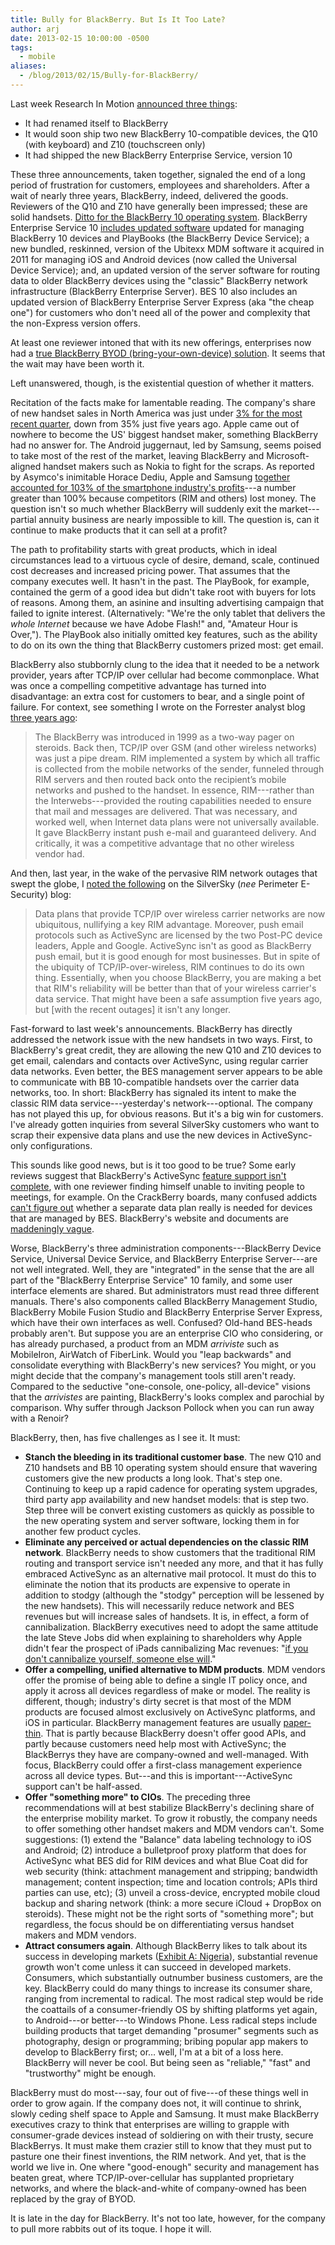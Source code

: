 ```yaml
---
title: Bully for BlackBerry. But Is It Too Late?
author: arj
date: 2013-02-15 10:00:00 -0500
tags: 
  - mobile
aliases:
  - /blog/2013/02/15/Bully-for-BlackBerry/
---
```

Last week Research In Motion [announced three things](http://www.theverge.com/2013/1/30/3932568/blackberry-10-event-rim-rebrands-the-q10-z10-and-everything-you-need):

* It had renamed itself to BlackBerry
* It would soon ship two new BlackBerry 10-compatible devices, the Q10 (with keyboard) and Z10 (touchscreen only)
* It had shipped the new BlackBerry Enterprise Service, version 10

These three announcements, taken together, signaled the end of a long period of frustration for customers, employees and shareholders. After a wait of nearly three years, BlackBerry, indeed, delivered the goods. Reviewers of the Q10 and Z10 have generally been impressed; these are solid handsets. [Ditto for the BlackBerry 10 operating system](http://www.pcmag.com/article2/0,2817,2414752,00.asp). BlackBerry Enterprise Service 10 [includes updated software](http://docs.blackberry.com/en/admin/deliverables/48906/Introducing_BlackBerry_Enterprise_Service_10-en.pdf) updated for managing BlackBerry 10 devices and PlayBooks (the BlackBerry Device Service); a new bundled, reskinned, version of the Ubitexx MDM software it acquired in 2011 for managing iOS and Android devices (now called the Universal Device Service); and, an updated version of the server software for routing data to older BlackBerry devices using the "classic" BlackBerry network infrastructure (BlackBerry Enterprise Server). BES 10 also includes an updated version of BlackBerry Enterprise Server Express (aka "the cheap one") for customers who don't need all of the power and complexity that the non-Express version offers.

At least one reviewer intoned that with its new offerings, enterprises now had a [true BlackBerry BYOD (bring-your-own-device) solution](http://www.zdnet.com/blackberry-10-is-the-first-blackberry-to-fully-support-byod-7000010717/). It seems that the wait may have been worth it. 

Left unanswered, though, is the existential question of whether it matters. 

<!-- more -->

Recitation of the facts make for lamentable reading. The company's share of new handset sales in North America was just under [3% for the most recent quarter](http://bgr.com/2013/02/14/android-ios-combined-market-share-327356/), down from 35% just five years ago. Apple came out of nowhere to become the US' biggest handset maker, something BlackBerry had no answer for. The Android juggernaut, led by Samsung, seems poised to take most of the rest of the market, leaving BlackBerry and Microsoft-aligned handset makers such as Nokia to fight for the scraps. As reported by Asymco's inimitable Horace Dediu, Apple and Samsung [together accounted for 103% of the smartphone industry's profits](http://bgr.com/2013/02/08/apple-samsung-mobile-profit-graph-322405/)---a number greater than 100% because competitors (RIM and others) lost money. The question isn't so much whether BlackBerry will suddenly exit the market---partial annuity business are nearly impossible to kill. The question is, can it continue to make products that it can sell at a profit?

The path to profitability starts with great products, which in ideal circumstances lead to a virtuous cycle of desire, demand, scale, continued cost decreases and increased pricing power. That assumes that the company executes well. It hasn't in the past. The PlayBook, for example, contained the germ of a good idea but didn't take root with buyers for lots of reasons. Among them, an asinine and insulting advertising campaign that failed to ignite interest. (Alternatively: "We're the only tablet that delivers the _whole Internet_ because we have Adobe Flash!" and, "Amateur Hour is Over,"). The PlayBook also initially omitted key features, such as the ability to do on its own the thing that BlackBerry customers prized most: get email.

BlackBerry also stubbornly clung to the idea that it needed to be a network provider, years after TCP/IP over cellular had become commonplace. What was once a compelling competitive advantage has turned into disadvantage: an extra cost for customers to bear, and a single point of failure. For context, see something I wrote on the Forrester analyst blog [three years ago](http://blogs.forrester.com/andrew_jaquith/10-08-05-putting_rim's_"security"_challenges_perspective):

> The BlackBerry was introduced in 1999 as a two-way pager on steroids. Back then, TCP/IP over GSM (and other wireless networks) was just a pipe dream. RIM implemented a system by which all traffic is collected from the mobile networks of the sender, funneled through RIM servers and then routed back onto the recipient’s mobile networks and pushed to the handset. In essence, RIM---rather than the Interwebs---provided the routing capabilities needed to ensure that mail and messages are delivered. That was necessary, and worked well, when Internet data plans were not universally available. It gave BlackBerry instant push e-mail and guaranteed delivery. And critically, it was a competitive advantage that no other wireless vendor had.

And then, last year, in the wake of the pervasive RIM network outages that swept the globe, I [noted the following](https://silversky.com/blog/blackberry-outages-highlight-rims-central-point-failure) on the SilverSky (_nee_ Perimeter E-Security) blog:

> Data plans that provide TCP/IP over wireless carrier networks are now ubiquitous, nullifying a key RIM advantage. Moreover, push email protocols such as ActiveSync are licensed by the two Post-PC device leaders, Apple and Google. ActiveSync isn't as good as BlackBerry push email, but it is good enough for most businesses. But in spite of the ubiquity of TCP/IP-over-wireless, RIM continues to do its own thing. Essentially, when you choose BlackBerry, you are making a bet that RIM's reliability will be better than that of your wireless carrier's data service. That might have been a safe assumption five years ago, but [with the recent outages] it isn't any longer.

Fast-forward to last week's announcements. BlackBerry has directly addressed the network issue with the new handsets in two ways. First, to BlackBerry's great credit, they are allowing the new Q10 and Z10 devices to get email, calendars and contacts over ActiveSync, using regular carrier data networks. Even better, the BES management server appears to be able to communicate with BB 10-compatible handsets over the carrier data networks, too. In short: BlackBerry has signaled its intent to make the classic RIM data service---yesterday's network---optional. The company has not played this up, for obvious reasons. But it's a big win for customers. I've already gotten inquiries from several SilverSky customers who want to scrap their expensive data plans and use the new devices in ActiveSync-only configurations.

This sounds like good news, but is it too good to be true? Some early reviews suggest that BlackBerry's ActiveSync [feature support isn't complete](http://www.pcmag.com/article2/0,2817,2414752,00.asp), with one reviewer finding himself unable to inviting people to meetings, for example. On the CrackBerry boards, many confused addicts [can't figure out](http://crackberry.com/no-you-dont-need-bis-plan-blackberry-10-phones) whether a separate data plan really is needed for devices that are managed by BES. BlackBerry's website and documents are [maddeningly vague](http://docs.blackberry.com/en/admin/deliverables/48906/Introducing_BlackBerry_Enterprise_Service_10-en.pdf). 

Worse, BlackBerry's three administration components---BlackBerry Device Service, Universal Device Service, and BlackBerry Enterprise Server---are not well integrated. Well, they are "integrated" in the sense that the are all part of the "BlackBerry Enterprise Service" 10 family, and some user interface elements are shared. But administrators must read three different manuals. There's also components called BlackBerry Management Studio, BlackBerry Mobile Fusion Studio and BlackBerry Enterprise Server Express, which have their own interfaces as well. Confused? Old-hand BES-heads probably aren't. But suppose you are an enterprise CIO who considering, or has already purchased, a product from an MDM _arriviste_ such as MobileIron, AirWatch of FiberLink. Would you "leap backwards" and consolidate everything with BlackBerry's new services? You might, or you might decide that the company's management tools still aren't ready. Compared to the seductive "one-console, one-policy, all-device" visions that the _arrivistes_ are painting, BlackBerry's looks complex and parochial by comparison. Why suffer through Jackson Pollock when you can run away with a Renoir?

BlackBerry, then, has five challenges as I see it. It must:

* __Stanch the bleeding in its traditional customer base__. The new Q10 and Z10 handsets and BB 10 operating system should ensure that wavering customers give the new products a long look. That's step one. Continuing to keep up a rapid cadence  for operating system upgrades, third party app availability and new handset models: that is step two. Step three will be convert existing customers as quickly as possible to the new operating system and server software, locking them in for another few product cycles.
* __Eliminate any perceived or actual dependencies on the classic RIM network__. BlackBerry needs to show customers that the traditional RIM routing and transport service isn't needed any more, and that it has fully embraced ActiveSync as an alternative mail protocol. It must do this to eliminate the notion that its products are expensive to operate in addition to stodgy (although the "stodgy" perception will be lessened by the new handsets). This will necessarily reduce network and BES revenues but will increase sales of handsets. It is, in effect, a form of cannibalization. BlackBerry executives need to adopt the same attitude the late Steve Jobs did when explaining to shareholders why Apple didn't fear the prospect of iPads cannibalizing Mac revenues: "[if you don't cannibalize yourself, someone else will](http://www.businessinsider.com/best-steve-jobs-quotes-from-biography-2011-10?op=1)."
* __Offer a compelling, unified alternative to MDM products__. MDM vendors offer the promise of being able to define a single IT policy once, and apply it across all devices regardless of make or model. The reality is different, though;  industry's dirty secret is that most of the MDM products are focused almost exclusively on ActiveSync platforms, and iOS in particular. BlackBerry management features are usually [paper-thin](http://www.maas360.com/products/mobile-device-management/blackberry/). That is partly because BlackBerry doesn't offer good APIs, and partly because customers need help most with ActiveSync; the BlackBerrys they have are company-owned and well-managed. With focus, BlackBerry could offer a first-class management experience across all device types. But---and this is important---ActiveSync support can't be half-assed.
* __Offer "something more" to CIOs__. The preceding three recommendations will at best stabilize BlackBerry's declining share of the enterprise mobility market. To grow it robustly, the company needs to offer something other handset makers and MDM vendors can't. Some suggestions: (1) extend the "Balance" data labeling technology to iOS and Android; (2) introduce a bulletproof proxy platform that does for ActiveSync what BES did for RIM devices and what Blue Coat did for web security (think: attachment management and stripping; bandwidth management; content inspection; time and location controls; APIs third parties can use, etc); (3) unveil a cross-device, encrypted mobile cloud backup and sharing network (think: a more secure iCloud + DropBox on steroids). These might not be the right sorts of "something more"; but regardless, the focus should be on differentiating versus handset makers and MDM vendors. 
* __Attract consumers again__. Although BlackBerry likes to talk about its success in developing markets ([Exhibit A: Nigeria](http://www.economist.com/news/business/21567977-its-devices-are-still-popular-there-africa-wont-save-rim-blackberry-babes)), substantial revenue growth won't come unless it can succeed in developed markets. Consumers, which substantially outnumber business customers, are the key. BlackBerry could do many things to increase its consumer share, ranging from incremental to radical. The most radical step would be ride the coattails of a consumer-friendly OS by shifting platforms yet again, to Android---or better---to Windows Phone. Less radical steps include building products that target demanding "prosumer" segments such as photography, design or programming; bribing popular app makers to develop to BlackBerry first; or… well, I'm at a bit of a loss here. BlackBerry will never be cool. But being seen as "reliable," "fast" and "trustworthy" might be enough.

BlackBerry must do most---say, four out of five---of these things well in order to grow again. If the company does not, it will continue to shrink, slowly ceding shelf space to Apple and Samsung. It must make BlackBerry executives crazy to think that enterprises are willing to grapple with consumer-grade devices instead of soldiering on with their trusty, secure BlackBerrys. It must make them crazier still to know that they must put to pasture one their finest inventions, the RIM network. And yet, that is the world we live in. One where "good-enough" security and management has beaten great, where TCP/IP-over-cellular has supplanted proprietary networks, and where the black-and-white of company-owned has been replaced by the gray of BYOD.

It is late in the day for BlackBerry. It's not too late, however, for the company to pull more rabbits out of its toque. I hope it will.